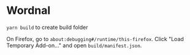# Wordnal

`yarn build` to create build folder

On Firefox, go to `about:debugging#/runtime/this-firefox`. Click "Load Temporary Add-on..." and open
`build/manifest.json`.